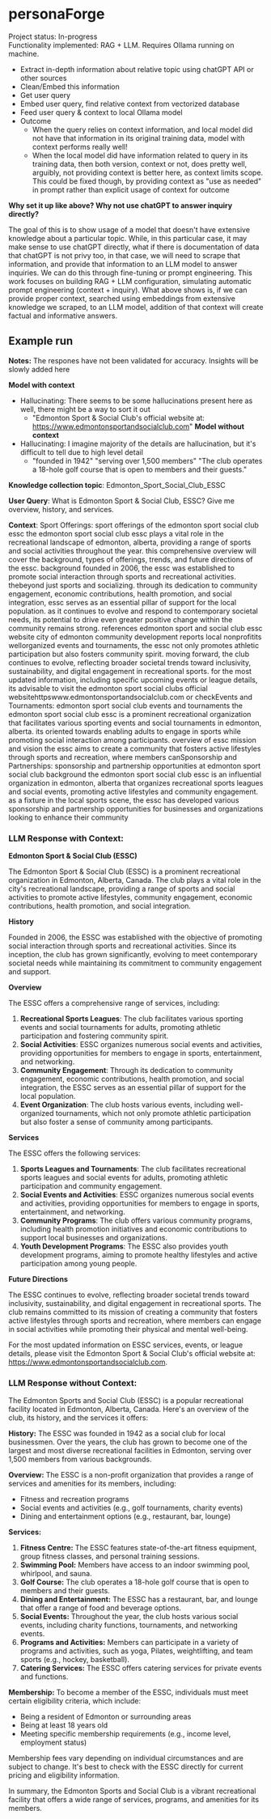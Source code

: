 # personaForge

Project status: In-progress  
Functionality implemented: RAG + LLM. Requires Ollama running on machine. 
- Extract in-depth information about relative topic using chatGPT API or other sources
- Clean/Embed this information
- Get user query
- Embed user query, find relative context from vectorized database
- Feed user query & context to local Ollama model
- Outcome
    + When the query relies on context information, and local model did not have that information in its original training data, model with context performs really well!
    + When the local model did have information related to query in its training data, then both version, context or not, does pretty well, arguibly, not providing context is better here, as context limits scope. This could be fixed though, by providing context as "use as needed" in prompt rather than explicit usage of context for outcome

**Why set it up like above? Why not use chatGPT to answer inquiry directly?**

The goal of this is to show usage of a model that doesn't have extensive knowledge about a particular topic. While, in this particular case, it may make sense to use chatGPT directly, what if there is documentation of data that chatGPT is not privy too, in that case, we will need to scrape that information, and provide that information to an LLM model to answer inquiries. We can do this through fine-tuning or prompt engineering. This work focuses on building RAG + LLM configuration, simulating automatic prompt engineering (context + inquiry). 
What above shows is, if we can provide proper context, searched using embeddings from extensive knowledge we scraped, to an LLM model, addition of that context will create factual and informative answers.

## Example run
**Notes:**  The respones have not been validated for accuracy. Insights will be slowly added here

**Model with context**
- Hallucinating: There seems to be some hallucinations present here as well, there might be a way to sort it out
    + "Edmonton Sport & Social Club's official website at: https://www.edmontonsportandsocialclub.com"
**Model without context**
- Hallucinating: I imagine majority of the details are hallucination, but it's difficult to tell due to high level detail
    + "founded in 1942" "serving over 1,500 members" "The club operates a 18-hole golf course that is open to members and their guests."

**Knowledge collection topic**: Edmonton_Sport_Social_Club_ESSC

**User Query**: What is Edmonton Sport & Social Club, ESSC? Give me overview, history, and services.

**Context**: Sport Offerings: sport offerings of the edmonton sport social club essc the
edmonton sport social club essc plays a vital role in the recreational landscape
of edmonton, alberta, providing a range of sports and social activities
throughout the year. this comprehensive overview will cover the background,
types of offerings, trends, and future directions of the essc. background
founded in 2006, the essc was established to promote social interaction through
sports and recreational activities. thebeyond just sports and socializing.
through its dedication to community engagement, economic contributions, health
promotion, and social integration, essc serves as an essential pillar of support
for the local population. as it continues to evolve and respond to contemporary
societal needs, its potential to drive even greater positive change within the
community remains strong. references edmonton sport and social club essc website
city of edmonton community development reports local nonprofitits wellorganized
events and tournaments, the essc not only promotes athletic participation but
also fosters community spirit. moving forward, the club continues to evolve,
reflecting broader societal trends toward inclusivity, sustainability, and
digital engagement in recreational sports. for the most updated information,
including specific upcoming events or league details, its advisable to visit the
edmonton sport social clubs official
websitehttpswww.edmontonsportandsocialclub.com or checkEvents and Tournaments:
edmonton sport social club events and tournaments the edmonton sport social club
essc is a prominent recreational organization that facilitates various sporting
events and social tournaments in edmonton, alberta. its oriented towards
enabling adults to engage in sports while promoting social interaction among
participants. overview of essc mission and vision the essc aims to create a
community that fosters active lifestyles through sports and recreation, where
members canSponsorship and Partnerships: sponsorship and partnership
opportunities at edmonton sport social club background the edmonton sport social
club essc is an influential organization in edmonton, alberta that organizes
recreational sports leagues and social events, promoting active lifestyles and
community engagement. as a fixture in the local sports scene, the essc has
developed various sponsorship and partnership opportunities for businesses and
organizations looking to enhance their community

### LLM Response with Context:
 **Edmonton Sport & Social Club (ESSC)**

The Edmonton Sport & Social Club (ESSC) is a prominent recreational organization in Edmonton, Alberta, Canada. The club plays a vital role in the city's recreational landscape, providing a range of sports and social activities to promote active lifestyles, community engagement, economic contributions, health promotion, and social integration.

**History**

Founded in 2006, the ESSC was established with the objective of promoting social interaction through sports and recreational activities. Since its inception, the club has grown significantly, evolving to meet contemporary societal needs while maintaining its commitment to community engagement and support.

**Overview**

The ESSC offers a comprehensive range of services, including:

1. **Recreational Sports Leagues**: The club facilitates various sporting events and social tournaments for adults, promoting athletic participation and fostering community spirit.
2. **Social Activities**: ESSC organizes numerous social events and activities, providing opportunities for members to engage in sports, entertainment, and networking.
3. **Community Engagement**: Through its dedication to community engagement, economic contributions, health promotion, and social integration, the ESSC serves as an essential pillar of support for the local population.
4. **Event Organization**: The club hosts various events, including well-organized tournaments, which not only promote athletic participation but also foster a sense of community among participants.

**Services**

The ESSC offers the following services:

1. **Sports Leagues and Tournaments**: The club facilitates recreational sports leagues and social events for adults, promoting athletic participation and community engagement.
2. **Social Events and Activities**: ESSC organizes numerous social events and activities, providing opportunities for members to engage in sports, entertainment, and networking.
3. **Community Programs**: The club offers various community programs, including health promotion initiatives and economic contributions to support local businesses and organizations.
4. **Youth Development Programs**: The ESSC also provides youth development programs, aiming to promote healthy lifestyles and active participation among young people.

**Future Directions**

The ESSC continues to evolve, reflecting broader societal trends toward inclusivity, sustainability, and digital engagement in recreational sports. The club remains committed to its mission of creating a community that fosters active lifestyles through sports and recreation, where members can engage in social activities while promoting their physical and mental well-being.

For the most updated information on ESSC services, events, or league details, please visit the Edmonton Sport & Social Club's official website at: https://www.edmontonsportandsocialclub.com.


### LLM Response without Context:
 The Edmonton Sports and Social Club (ESSC) is a popular recreational facility located in Edmonton, Alberta, Canada. Here's an overview of the club, its history, and the services it offers:

**History:**
The ESSC was founded in 1942 as a social club for local businessmen. Over the years, the club has grown to become one of the largest and most diverse recreational facilities in Edmonton, serving over 1,500 members from various backgrounds.

**Overview:**
The ESSC is a non-profit organization that provides a range of services and amenities for its members, including:

* Fitness and recreation programs
* Social events and activities (e.g., golf tournaments, charity events)
* Dining and entertainment options (e.g., restaurant, bar, lounge)

**Services:**

1. **Fitness Centre:** The ESSC features state-of-the-art fitness equipment, group fitness classes, and personal training sessions.
2. **Swimming Pool:** Members have access to an indoor swimming pool, whirlpool, and sauna.
3. **Golf Course:** The club operates a 18-hole golf course that is open to members and their guests.
4. **Dining and Entertainment:** The ESSC has a restaurant, bar, and lounge that offer a range of food and beverage options.
5. **Social Events:** Throughout the year, the club hosts various social events, including charity functions, tournaments, and networking events.
6. **Programs and Activities:** Members can participate in a variety of programs and activities, such as yoga, Pilates, weightlifting, and team sports (e.g., hockey, basketball).
7. **Catering Services:** The ESSC offers catering services for private events and functions.

**Membership:**
To become a member of the ESSC, individuals must meet certain eligibility criteria, which include:

* Being a resident of Edmonton or surrounding areas
* Being at least 18 years old
* Meeting specific membership requirements (e.g., income level, employment status)

Membership fees vary depending on individual circumstances and are subject to change. It's best to check with the ESSC directly for current pricing and eligibility information.

In summary, the Edmonton Sports and Social Club is a vibrant recreational facility that offers a wide range of services, programs, and amenities for its members.